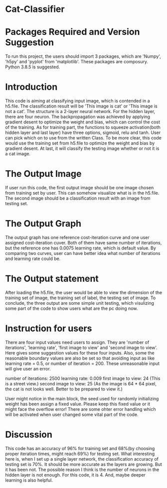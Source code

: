 # Cat-Classifier

# Packages Required and Version Suggestion
To run this project, the users should import 3 packages, which are 'Numpy', 'h5py' and 'pyplot' from 'matplotlib'. These packages are composury. Python 3.8.5 is suggested.

# Introduction
This code is aiming at classifying input image, which is contended in a h5.file. The classification result will be 'This image is cat' or 'This image is not a cat'. The structure is a 2-layer neural network. For the hidden layer, there are four neuron. The backpropagation was achieved by applying gradient desent to optimize the weight and bias, which can control the cost of the training. As for training part, the functions to squeeze activation(both hidden layer and last layer) have three options, sigmoid, relu and tanh. User can pick which on to use from the written Class. 
To be more clear, this code would use the training set from h5.file to optimize the weight and bias by gradient desent. At last, it will classify the testing image whether or not it is a cat image.

# The Output Image
If user run this code, the first output image should be one image chosen from training set by user. This can somehow visualize what is in the h5.file. The second image should be a classification result with an image from testing set. 

# The Output Graph
The output graph has one reference cost-iteration curve and one user assigned cost-iteration cuver. Both of them have same number of iterations, but the reference one has 0.0075 learning rate, which is default value. By comparing two curves, user can have better idea what number of iterations and learning rate could be.

# The Output statement
After loading the h5.file, the user would be able to view the dimension of the training set of image, the training set of label, the testing set of image.
To conclude, the three output are some simple unit testing, which visulizing some part of the code to show users what are the pc doing now.

# Instruction for users
There are four input values need users to assign. They are 'number of iterations', 'learning rate', 'first image to view' and 'second image to view'. Here gives some suggestion values for these four inputs. Also, some the reasonable boundary values are also be set so that avoiding input as like learning rate = 0.5, or number of iteration = 200. These unreasonable input will give user an error.

number of iterations: 2500
learning rate: 0.009
first image to view: 24 (This is a street view.)
second image to view: 25 (As the image is 64 * 64 pixel, the cat is not looks well. Better to be prepared to view it.)

User might notice in the main block, the seed used for randomly initializing weight has been assign a fixed value. Please keep this fixed value or it might face the overflow error! There are some ohter error handling which will be activated when user changed some vital part of the code.

# Discussion
This code has an accuracy of 96% for training set and 68%(by choosing proper iteration times, might reach 69%) for testing set. What interesting here is, when I set up a single layer network,  the classification accuracy of testing set is 70%. It should be more accurate as the layers are growing. But it has been not.
The possible reason I think is the number of neurons in the hidden layer is not enough. For this code, it is 4. And, maybe deeper learning is also helpful.



